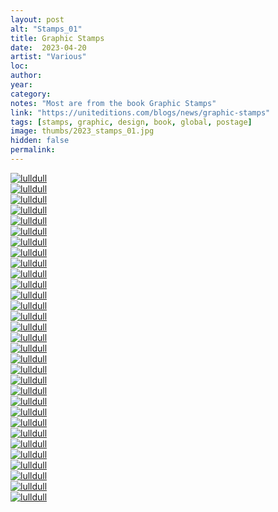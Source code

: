 ```yaml
---
layout: post
alt: "Stamps_01"
title: Graphic Stamps
date:  2023-04-20
artist: "Various"
loc: 
author: 
year: 
category: 
notes: "Most are from the book Graphic Stamps"
link: "https://uniteditions.com/blogs/news/graphic-stamps"
tags: [stamps, graphic, design, book, global, postage]
image: thumbs/2023_stamps_01.jpg
hidden: false
permalink:
---
```






<div class="post_image">
	<a href="{{ site.baseurl }}/images/posts/2023_stamps_01/001.jpg" target="_blank">
	<img src="{{ site.baseurl }}/images/posts/2023_stamps_01/001.jpg" alt="lulldull"></a>
</div>

<div class="post_image">
	<a href="{{ site.baseurl }}/images/posts/2023_stamps_01/002.jpg" target="_blank">
	<img src="{{ site.baseurl }}/images/posts/2023_stamps_01/002.jpg" alt="lulldull"></a>
</div>

<div class="post_image">
	<a href="{{ site.baseurl }}/images/posts/2023_stamps_01/003.jpg" target="_blank">
	<img src="{{ site.baseurl }}/images/posts/2023_stamps_01/003.jpg" alt="lulldull"></a>
</div>

<div class="post_image">
	<a href="{{ site.baseurl }}/images/posts/2023_stamps_01/004.jpg" target="_blank">
	<img src="{{ site.baseurl }}/images/posts/2023_stamps_01/004.jpg" alt="lulldull"></a>
</div>

<div class="post_image">
	<a href="{{ site.baseurl }}/images/posts/2023_stamps_01/005.jpg" target="_blank">
	<img src="{{ site.baseurl }}/images/posts/2023_stamps_01/005.jpg" alt="lulldull"></a>
</div>

<div class="post_image">
	<a href="{{ site.baseurl }}/images/posts/2023_stamps_01/006.jpg" target="_blank">
	<img src="{{ site.baseurl }}/images/posts/2023_stamps_01/006.jpg" alt="lulldull"></a>
</div>

<div class="post_image">
	<a href="{{ site.baseurl }}/images/posts/2023_stamps_01/007.jpg" target="_blank">
	<img src="{{ site.baseurl }}/images/posts/2023_stamps_01/007.jpg" alt="lulldull"></a>
</div>

<div class="post_image">
	<a href="{{ site.baseurl }}/images/posts/2023_stamps_01/008.jpg" target="_blank">
	<img src="{{ site.baseurl }}/images/posts/2023_stamps_01/008.jpg" alt="lulldull"></a>
</div>

<div class="post_image">
	<a href="{{ site.baseurl }}/images/posts/2023_stamps_01/009.jpg" target="_blank">
	<img src="{{ site.baseurl }}/images/posts/2023_stamps_01/009.jpg" alt="lulldull"></a>
</div>

<div class="post_image">
	<a href="{{ site.baseurl }}/images/posts/2023_stamps_01/010.jpg" target="_blank">
	<img src="{{ site.baseurl }}/images/posts/2023_stamps_01/010.jpg" alt="lulldull"></a>
</div>

<div class="post_image">
	<a href="{{ site.baseurl }}/images/posts/2023_stamps_01/011.jpg" target="_blank">
	<img src="{{ site.baseurl }}/images/posts/2023_stamps_01/011.jpg" alt="lulldull"></a>
</div>

<div class="post_image">
	<a href="{{ site.baseurl }}/images/posts/2023_stamps_01/012.jpg" target="_blank">
	<img src="{{ site.baseurl }}/images/posts/2023_stamps_01/012.jpg" alt="lulldull"></a>
</div>

<div class="post_image">
	<a href="{{ site.baseurl }}/images/posts/2023_stamps_01/013.jpg" target="_blank">
	<img src="{{ site.baseurl }}/images/posts/2023_stamps_01/013.jpg" alt="lulldull"></a>
</div>


<div class="post_image">
	<a href="{{ site.baseurl }}/images/posts/2023_stamps_01/014.jpg" target="_blank">
	<img src="{{ site.baseurl }}/images/posts/2023_stamps_01/014.jpg" alt="lulldull"></a>
</div>


<div class="post_image">
	<a href="{{ site.baseurl }}/images/posts/2023_stamps_01/015.jpg" target="_blank">
	<img src="{{ site.baseurl }}/images/posts/2023_stamps_01/015.jpg" alt="lulldull"></a>
</div>

<div class="post_image">
	<a href="{{ site.baseurl }}/images/posts/2023_stamps_01/016.jpg" target="_blank">
	<img src="{{ site.baseurl }}/images/posts/2023_stamps_01/016.jpg" alt="lulldull"></a>
</div>

<div class="post_image">
	<a href="{{ site.baseurl }}/images/posts/2023_stamps_01/017.jpg" target="_blank">
	<img src="{{ site.baseurl }}/images/posts/2023_stamps_01/017.jpg" alt="lulldull"></a>
</div>

<div class="post_image">
	<a href="{{ site.baseurl }}/images/posts/2023_stamps_01/018.jpg" target="_blank">
	<img src="{{ site.baseurl }}/images/posts/2023_stamps_01/018.jpg" alt="lulldull"></a>
</div>

<div class="post_image">
	<a href="{{ site.baseurl }}/images/posts/2023_stamps_01/019.jpg" target="_blank">
	<img src="{{ site.baseurl }}/images/posts/2023_stamps_01/019.jpg" alt="lulldull"></a>
</div>

<div class="post_image">
	<a href="{{ site.baseurl }}/images/posts/2023_stamps_01/020.jpg" target="_blank">
	<img src="{{ site.baseurl }}/images/posts/2023_stamps_01/020.jpg" alt="lulldull"></a>
</div>

<div class="post_image">
	<a href="{{ site.baseurl }}/images/posts/2023_stamps_01/021.jpg" target="_blank">
	<img src="{{ site.baseurl }}/images/posts/2023_stamps_01/021.jpg" alt="lulldull"></a>
</div>

<div class="post_image">
	<a href="{{ site.baseurl }}/images/posts/2023_stamps_01/022.jpg" target="_blank">
	<img src="{{ site.baseurl }}/images/posts/2023_stamps_01/022.jpg" alt="lulldull"></a>
</div>


<div class="post_image">
	<a href="{{ site.baseurl }}/images/posts/2023_stamps_01/023.jpg" target="_blank">
	<img src="{{ site.baseurl }}/images/posts/2023_stamps_01/023.jpg" alt="lulldull"></a>
</div>

<div class="post_image">
	<a href="{{ site.baseurl }}/images/posts/2023_stamps_01/024.jpg" target="_blank">
	<img src="{{ site.baseurl }}/images/posts/2023_stamps_01/024.jpg" alt="lulldull"></a>
</div>

<div class="post_image">
	<a href="{{ site.baseurl }}/images/posts/2023_stamps_01/025.jpg" target="_blank">
	<img src="{{ site.baseurl }}/images/posts/2023_stamps_01/025.jpg" alt="lulldull"></a>
</div>

<div class="post_image">
	<a href="{{ site.baseurl }}/images/posts/2023_stamps_01/026.jpg" target="_blank">
	<img src="{{ site.baseurl }}/images/posts/2023_stamps_01/026.jpg" alt="lulldull"></a>
</div>

<div class="post_image">
	<a href="{{ site.baseurl }}/images/posts/2023_stamps_01/027.jpg" target="_blank">
	<img src="{{ site.baseurl }}/images/posts/2023_stamps_01/027.jpg" alt="lulldull"></a>
</div>

<div class="post_image">
	<a href="{{ site.baseurl }}/images/posts/2023_stamps_01/028.jpg" target="_blank">
	<img src="{{ site.baseurl }}/images/posts/2023_stamps_01/028.jpg" alt="lulldull"></a>
</div>

<div class="post_image">
	<a href="{{ site.baseurl }}/images/posts/2023_stamps_01/029.jpg" target="_blank">
	<img src="{{ site.baseurl }}/images/posts/2023_stamps_01/029.jpg" alt="lulldull"></a>
</div>

<div class="post_image">
	<a href="{{ site.baseurl }}/images/posts/2023_stamps_01/030.jpg" target="_blank">
	<img src="{{ site.baseurl }}/images/posts/2023_stamps_01/030.jpg" alt="lulldull"></a>
</div>


<div class="post_image">
	<a href="{{ site.baseurl }}/images/posts/2023_stamps_01/031.jpg" target="_blank">
	<img src="{{ site.baseurl }}/images/posts/2023_stamps_01/031.jpg" alt="lulldull"></a>
</div>

